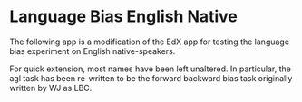 # Language Bias English Native
The following app is a modification of the EdX app for testing the language bias experiment on English native-speakers.

For quick extension, most names have been left unaltered. In particular, the agl task has been re-written to be the forward backward bias task originally written by WJ as LBC.
